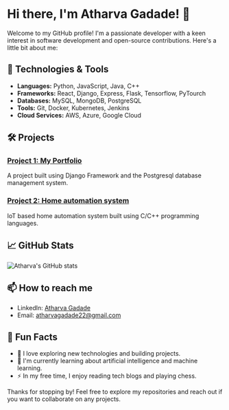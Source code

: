 # Hi there, I'm Atharva Gadade! 👋

Welcome to my GitHub profile! I'm a passionate developer with a keen interest in software development and open-source contributions. Here's a little bit about me:

## 🔧 Technologies & Tools

- **Languages:** Python, JavaScript, Java, C++
- **Frameworks:** React, Django, Express, Flask, Tensorflow, PyTourch
- **Databases:** MySQL, MongoDB, PostgreSQL
- **Tools:** Git, Docker, Kubernetes, Jenkins
- **Cloud Services:** AWS, Azure, Google Cloud

## 🛠️ Projects

### [Project 1: My Portfolio](https://github.com/atharvagadade22/Portfolio-project)
A project built using Django Framework and the Postgresql database management system. 

### [Project 2: Home automation system](https://github.com/atharvagadade22/IoT_Based_Home_Automation)
IoT based home automation system built using C/C++ programming languages.


## 📈 GitHub Stats

![Atharva's GitHub stats](https://github-readme-stats.vercel.app/api?username=atharvagadade22&show_icons=true&theme=radical)

## 📫 How to reach me

- LinkedIn: [Atharva Gadade](https://www.linkedin.com/in/atharva-gadade-a728b0206/)
- Email: atharvagadade22@gmail.com

## 🌟 Fun Facts

- 🚀 I love exploring new technologies and building projects.
- 🌱 I'm currently learning about artificial intelligence and machine learning.
- ⚡ In my free time, I enjoy reading tech blogs and playing chess.

Thanks for stopping by! Feel free to explore my repositories and reach out if you want to collaborate on any projects.
